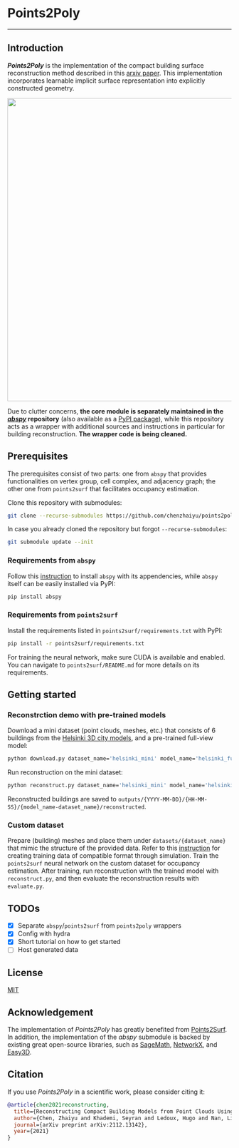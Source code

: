 # Points2Poly

-----------

## Introduction

***Points2Poly*** is the implementation of the compact building surface reconstruction method described in this [arxiv paper](https://arxiv.org/abs/2112.13142). This implementation incorporates learnable implicit surface representation into explicitly constructed geometry.

<p align="center">
<img src="https://raw.githubusercontent.com/chenzhaiyu/points2poly/master/docs/images/teaser.png" width="680"/>
</p>

Due to clutter concerns, **the core module is separately maintained in the [*abspy*](https://github.com/chenzhaiyu/abspy) repository** (also available as a [PyPI package](https://pypi.org/project/abspy/)), while this repository acts as a wrapper with additional sources and instructions in particular for building reconstruction. **The wrapper code is being cleaned.**

## Prerequisites

The prerequisites consist of two parts: one from `abspy` that provides functionalities on vertex group, cell complex, and adjacency graph; the other one from `points2surf` that facilitates occupancy estimation.

Clone this repository with submodules:
```bash
git clone --recurse-submodules https://github.com/chenzhaiyu/points2poly
```

In case you already cloned the repository but forgot `--recurse-submodules`:
```bash
git submodule update --init
```

### Requirements from `abspy` 

Follow this [instruction](https://github.com/chenzhaiyu/abspy#installation) to install `abspy` with its appendencies, while `abspy` itself can be easily installed via PyPI:
```bash
pip install abspy
```

###  Requirements from `points2surf`

Install the requirements listed in `points2surf/requirements.txt` with PyPI:

```bash
pip install -r points2surf/requirements.txt
```

For training the neural network, make sure CUDA is available and enabled.
You can navigate to `points2surf/README.md` for more details on its requirements.

## Getting started

### Reconstrction demo with pre-trained models 

Download a mini dataset (point clouds, meshes, etc.) that consists of 6 buildings from the [Helsinki 3D city models](https://kartta.hel.fi/3d/), and a pre-trained full-view model:

```bash
python download.py dataset_name='helsinki_mini' model_name='helsinki_fullview'
```

Run reconstruction on the mini dataset:
```bash
python reconstruct.py dataset_name='helsinki_mini' model_name='helsinki_fullview'
```

Reconstructed buildings are saved to `outputs/{YYYY-MM-DD}/{HH-MM-SS}/{model_name-dataset_name}/reconstructed`.

### Custom dataset

Prepare (building) meshes and place them under `datasets/{dataset_name}` that mimic the structure of the provided data. Refer to this [instruction](https://github.com/ErlerPhilipp/points2surf/tree/2af6e0facf58422ed12e0c676c70199cd0dfbb43#make-your-own-datasets) for creating training data of compatible format through simulation. Train the `points2surf` neural network on the custom dataset for occupancy estimation. After training, run reconstruction with the trained model with `reconstruct.py`, and then evaluate the reconstruction results with `evaluate.py`.

## TODOs

- [x] Separate `abspy`/`points2surf` from `points2poly` wrappers
- [x] Config with hydra
- [x] Short tutorial on how to get started
- [ ] Host generated data

## License

[MIT](https://raw.githubusercontent.com/chenzhaiyu/points2poly/main/LICENSE)

## Acknowledgement
The implementation of *Points2Poly* has greatly benefited from [Points2Surf](https://github.com/ErlerPhilipp/points2surf). In addition, the implementation of the *abspy* submodule is backed by existing great open-source libraries, such as [SageMath](https://www.sagemath.org/), [NetworkX](https://networkx.org/), and [Easy3D](https://github.com/LiangliangNan/Easy3D).

## Citation

If you use *Points2Poly* in a scientific work, please consider citing it:

```bibtex
@article{chen2021reconstructing,
  title={Reconstructing Compact Building Models from Point Clouds Using Deep Implicit Fields},
  author={Chen, Zhaiyu and Khademi, Seyran and Ledoux, Hugo and Nan, Liangliang},
  journal={arXiv preprint arXiv:2112.13142},
  year={2021}
}
```
